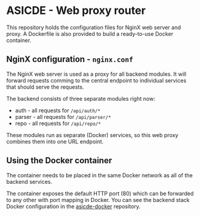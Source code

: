 # ASICDE - Web proxy router

This repository holds the configuration files for NginX web server and proxy. A Dockerfile is also provided to build a ready-to-use Docker container.

## NginX configuration - `nginx.conf`

The NginX web server is used as a proxy for all backend modules. It will forward requests comming to the central endpoint to individual services that should serve the requests.

The backend consists of three separate modules right now:

- auth - all requests for `/api/auth/*`
- parser - all requests for `/api/parser/*`
- repo - all requests for `/api/repo/*`

These modules run as separate (Docker) services, so this web proxy combines them into one URL endpoint.

## Using the Docker container

The container needs to be placed in the same Docker network as all of the backend services.

The container exposes the default HTTP port (80) which can be forwarded to any other with port mapping in Docker. You can see the backend stack Docker configuration in the [asicde-docker](https://github.com/ASICDE/asicde-docker) repository.
